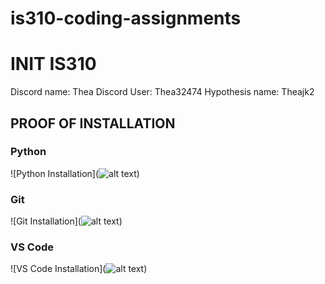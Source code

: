 # is310-coding-assignments

# INIT IS310
Discord name: Thea 
Discord User: Thea32474
Hypothesis name: Theajk2

## PROOF OF INSTALLATION

### Python

![Python Installation](![alt text](image-2.png))

### Git

![Git Installation](![alt text](image-1.png))

### VS Code

![VS Code Installation](![alt text](image.png))